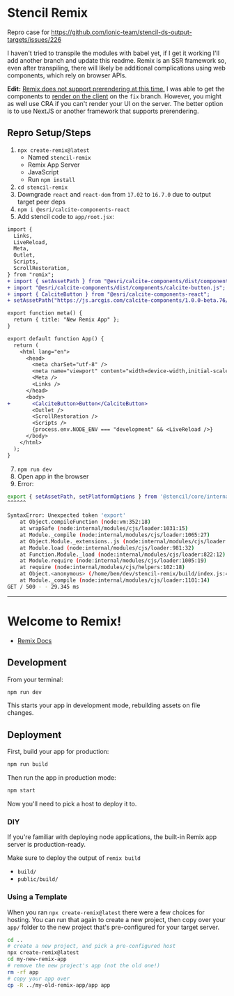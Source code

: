 # Stencil Remix
Repro case for https://github.com/ionic-team/stencil-ds-output-targets/issues/226

I haven't tried to transpile the modules with babel yet, if I get it working I'll add another branch and update this readme. Remix is an SSR framework so, even after transpiling, there will likely be additional complications using web components, which rely on browser APIs.

**Edit:** [Remix does not support prerendering at this time.](https://github.com/remix-run/remix/issues/179) I was able to get the components to [render on the client](https://github.com/benelan/stencil-remix/blob/fix/app/routes/index.jsx) on the `fix` branch. However, you might as well use CRA if you can't render your UI on the server. The better option is to use NextJS or another framework that supports prerendering.


## Repro Setup/Steps

1. `npx create-remix@latest`
    - Named `stencil-remix`
    - Remix App Server
    - JavaScript
    - Run `npm install`
2. `cd stencil-remix`
3. Downgrade `react` and `react-dom` from `17.02` to `16.7.0` due to output target peer deps
4. `npm i @esri/calcite-components-react`
5.  Add stencil code to `app/root.jsx`:
``` diff
import {
  Links,
  LiveReload,
  Meta,
  Outlet,
  Scripts,
  ScrollRestoration,
} from "remix";
+ import { setAssetPath } from "@esri/calcite-components/dist/components";
+ import "@esri/calcite-components/dist/components/calcite-button.js";
+ import { CalciteButton } from "@esri/calcite-components-react";
+ setAssetPath("https://js.arcgis.com/calcite-components/1.0.0-beta.76/assets");

export function meta() {
  return { title: "New Remix App" };
}

export default function App() {
  return (
    <html lang="en">
      <head>
        <meta charSet="utf-8" />
        <meta name="viewport" content="width=device-width,initial-scale=1" />
        <Meta />
        <Links />
      </head>
      <body>
+       <CalciteButton>Button</CalciteButton>
        <Outlet />
        <ScrollRestoration />
        <Scripts />
        {process.env.NODE_ENV === "development" && <LiveReload />}
      </body>
    </html>
  );
}
```
7. `npm run dev`
8. Open app in the browser
9. Error:
```bash
export { setAssetPath, setPlatformOptions } from '@stencil/core/internal/client';
^^^^^^

SyntaxError: Unexpected token 'export'
    at Object.compileFunction (node:vm:352:18)
    at wrapSafe (node:internal/modules/cjs/loader:1031:15)
    at Module._compile (node:internal/modules/cjs/loader:1065:27)
    at Object.Module._extensions..js (node:internal/modules/cjs/loader:1153:10)
    at Module.load (node:internal/modules/cjs/loader:981:32)
    at Function.Module._load (node:internal/modules/cjs/loader:822:12)
    at Module.require (node:internal/modules/cjs/loader:1005:19)
    at require (node:internal/modules/cjs/helpers:102:18)
    at Object.<anonymous> (/home/ben/dev/stencil-remix/build/index.js:408:36)
    at Module._compile (node:internal/modules/cjs/loader:1101:14)
GET / 500 - - 29.345 ms
```


---

# Welcome to Remix!

- [Remix Docs](https://remix.run/docs)

## Development

From your terminal:

```sh
npm run dev
```

This starts your app in development mode, rebuilding assets on file changes.

## Deployment

First, build your app for production:

```sh
npm run build
```

Then run the app in production mode:

```sh
npm start
```

Now you'll need to pick a host to deploy it to.

### DIY

If you're familiar with deploying node applications, the built-in Remix app server is production-ready.

Make sure to deploy the output of `remix build`

- `build/`
- `public/build/`

### Using a Template

When you ran `npx create-remix@latest` there were a few choices for hosting. You can run that again to create a new project, then copy over your `app/` folder to the new project that's pre-configured for your target server.

```sh
cd ..
# create a new project, and pick a pre-configured host
npx create-remix@latest
cd my-new-remix-app
# remove the new project's app (not the old one!)
rm -rf app
# copy your app over
cp -R ../my-old-remix-app/app app
```
